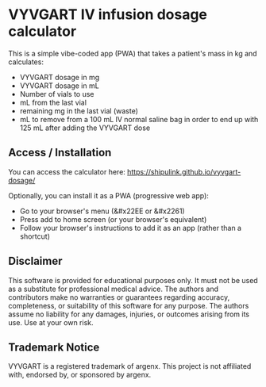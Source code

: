 # VYVGART IV infusion dosage calculator
This is a simple vibe-coded app (PWA) that takes a patient's mass in kg and calculates:
- VYVGART dosage in mg
- VYVGART dosage in mL
- Number of vials to use
- mL from the last vial
- remaining mg in the last vial (waste)
- mL to remove from a 100 mL IV normal saline bag in order to end up with 125 mL after adding the VYVGART dose

## Access / Installation
You can access the calculator here:
https://shipulink.github.io/vyvgart-dosage/

Optionally, you can install it as a PWA (progressive web app):
- Go to your browser's menu (&#x22EE or &#x2261)
- Press add to home screen (or your browser's equivalent)
- Follow your browser's instructions to add it as an app (rather than a shortcut)

## Disclaimer
This software is provided for educational purposes only. It must not be used as a substitute for professional medical advice. The authors and contributors make no warranties or guarantees regarding accuracy, completeness, or suitability of this software for any purpose. The authors assume no liability for any damages, injuries, or outcomes arising from its use. Use at your own risk.

## Trademark Notice

VYVGART is a registered trademark of argenx.
This project is not affiliated with, endorsed by, or sponsored by argenx.
